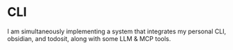 # CLI

I am simultaneously implementing a system that integrates my personal CLI, obsidian, and todosit, along with some LLM & MCP tools.